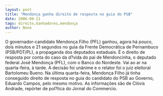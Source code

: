 ```yaml
---
layout: post
title: "Mendonça ganha direito de resposta no guia do PSB"
date: 2006-09-11
tags: direito,Ganhadores,mendonça
author: None
---
```


O governador-candidato Mendonça Filho (PFL) ganhou, agora há pouco, dois minutos e 21 segundos no guia da Frente Democrática de Pernambuco (PSB/PDT/PL), a propaganda dos deputados estaduais. 
É o direito de resposta por conta do caso da d?vida do pai de Mendoncinha, o deputado federal José Mendonça (PFL), com o Banco do Nordeste. Vai ao ar na quarta-feira, à tarde. 
A decisão foi unânime e o relator foi o juiz eleitoral Bartolomeu Bueno.
Na última quarta-feira, Mendonça Filho já tinha conseguido direito de resposta no guia do candidato do PSB ao Governo, Eduardo Campos, pelo mesmo motivo.
As informações são de Clóvis Andrade,&nbsp;repórter de pol?tica do Jornal do&nbsp;Commercio.&nbsp; 
